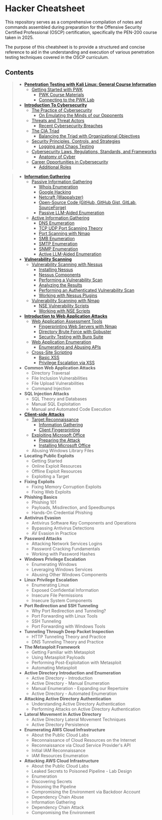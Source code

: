 # Hacker Cheatsheet

This repository serves as a comprehensive compilation of notes and commands assembled during preparation for the Offensive Security Certified Professional (OSCP) certification, specifically the PEN-200 course taken in 2025. 

The purpose of this cheatsheet is to provide a structured and concise reference to aid in the understanding and execution of various penetration testing techniques covered in the OSCP curriculum.

## Contents

>- [**Penetration Testing with Kali Linux: General Course Information**](https://github.com/caderob/hacker-cheatsheet/tree/main/Penetration%20Testing%20with%20Kali%20Linux%3A%20General%20Course%20Information)
>   - [Getting Started with PWK](https://github.com/caderob/hacker-cheatsheet/tree/main/Penetration%20Testing%20with%20Kali%20Linux%3A%20General%20Course%20Information/Getting%20Started%20with%20PWK)
>     - [PWK Course Materials](https://github.com/caderob/hacker-cheatsheet/blob/main/Penetration%20Testing%20with%20Kali%20Linux%3A%20General%20Course%20Information/Getting%20Started%20with%20PWK/PWK%20Course%20Materials.md)
>     - [Connecting to the PWK Lab](https://github.com/caderob/hacker-cheatsheet/blob/main/Penetration%20Testing%20with%20Kali%20Linux%3A%20General%20Course%20Information/Getting%20Started%20with%20PWK/Connecting%20to%20the%20PWK%20Lab.md)
>- [**Introduction To Cybersecurity**](https://github.com/caderob/hacker-cheatsheet/tree/main/Introduction%20To%20Cybersecurity)
>   - [The Practice of Cybersecurity](https://github.com/caderob/hacker-cheatsheet/tree/main/Introduction%20To%20Cybersecurity/The%20Practice%20of%20Cybersecurity)
>     - [On Emulating the Minds of our Opponents](https://github.com/caderob/hacker-cheatsheet/blob/main/Introduction%20To%20Cybersecurity/The%20Practice%20of%20Cybersecurity/On%20Emulating%20the%20Minds%20of%20our%20Opponents.md)
>   - [Threats and Threat Actors](https://github.com/caderob/hacker-cheatsheet/tree/main/Introduction%20To%20Cybersecurity/Threats%20and%20Threat%20Actors)
>     - [Recent Cybersecurity Breaches](https://github.com/caderob/hacker-cheatsheet/blob/main/Introduction%20To%20Cybersecurity/Threats%20and%20Threat%20Actors/Recent%20Cybersecurity%20Breaches.md) 
>   - [The CIA Triad](https://github.com/caderob/hacker-cheatsheet/tree/main/Introduction%20To%20Cybersecurity/The%20CIA%20Triad)
>     - [Balancing the Triad with Organizational Objectives](https://github.com/caderob/hacker-cheatsheet/blob/main/Introduction%20To%20Cybersecurity/The%20CIA%20Triad/Balancing%20the%20Triad%20with%20Organizational%20Objectives.md)
>   - [Security Principles, Controls, and Strategies](https://github.com/caderob/hacker-cheatsheet/tree/main/Introduction%20To%20Cybersecurity/Security%20Principles%2C%20Controls%2C%20and%20Strategies)
>     - [Logging and Chaos Testing](https://github.com/caderob/hacker-cheatsheet/blob/main/Introduction%20To%20Cybersecurity/Security%20Principles%2C%20Controls%2C%20and%20Strategies/Logging%20and%20Chaos%20Testing.md) 
>   - [Cybersecurity Laws, Regulations, Standards, and Frameworks](https://github.com/caderob/hacker-cheatsheet/tree/main/Introduction%20To%20Cybersecurity/Cybersecurity%20Laws%2C%20Regulations%2C%20Standards%2C%20and%20Frameworks)
>     - [Anatomy of Cyber](https://github.com/caderob/hacker-cheatsheet/blob/main/Introduction%20To%20Cybersecurity/Cybersecurity%20Laws%2C%20Regulations%2C%20Standards%2C%20and%20Frameworks/Anatomy%20of%20Cyber.md)
>   - [Career Opportunities in Cybersecurity](https://github.com/caderob/hacker-cheatsheet/tree/main/Introduction%20To%20Cybersecurity/Career%20Opportunities%20in%20Cybersecurity)
>     - [Additional Roles](https://github.com/caderob/hacker-cheatsheet/blob/main/Introduction%20To%20Cybersecurity/Career%20Opportunities%20in%20Cybersecurity/Additional%20Roles.md)

>- [**Information Gathering**](https://github.com/caderob/hacker-cheatsheet/tree/main/01%20Information%20Gathering)
>   - [Passive Information Gathering](https://github.com/caderob/hacker-cheatsheet/tree/main/01%20Information%20Gathering/01%20Passive%20Information%20Gathering)
>     - [Whois Enumeration](https://github.com/caderob/hacker-cheatsheet/blob/main/01%20Information%20Gathering/01%20Passive%20Information%20Gathering/01%20Whois%20Enumeration.md)
>     - [Google Hacking](https://github.com/caderob/hacker-cheatsheet/blob/main/01%20Information%20Gathering/01%20Passive%20Information%20Gathering/02%20Google%20Hacking.md)
>     - [Netcraft (Wappalyzer)](https://github.com/caderob/hacker-cheatsheet/blob/main/01%20Information%20Gathering/01%20Passive%20Information%20Gathering/03%20Netcraft%20(Wappalyzer).md)
>     - [Open-Source Code (GitHub, GitHub Gist, GitLab, SourceForge)](https://github.com/caderob/hacker-cheatsheet/blob/main/01%20Information%20Gathering/01%20Passive%20Information%20Gathering/04%20Open-Source%20Code%20(GitHub%2C%20GitHub%20Gist%2C%20GitLab%2C%20SourceForge).md)
>     - [Passive LLM-Aided Enumeration](https://github.com/caderob/hacker-cheatsheet/blob/main/01%20Information%20Gathering/01%20Passive%20Information%20Gathering/05%20Passive%20LLM-Aided%20Enumeration.md)
>   - [Active Information Gathering](https://github.com/caderob/hacker-cheatsheet/tree/main/01%20Information%20Gathering/02%20Active%20Information%20Gathering)
>     - [DNS Enumeration](https://github.com/caderob/hacker-cheatsheet/blob/main/01%20Information%20Gathering/02%20Active%20Information%20Gathering/01%20DNS%20Enumeration.md)
>     - [TCP UDP Port Scanning Theory](https://github.com/caderob/hacker-cheatsheet/blob/main/01%20Information%20Gathering/02%20Active%20Information%20Gathering/02%20TCP%20UDP%20Port%20Scanning%20Theory.md)
>     - [Port Scanning with Nmap](https://github.com/caderob/hacker-cheatsheet/blob/main/01%20Information%20Gathering/02%20Active%20Information%20Gathering/03%20Port%20Scanning%20with%20Nmap.md)
>     - [SMB Enumeration](https://github.com/caderob/hacker-cheatsheet/blob/main/01%20Information%20Gathering/02%20Active%20Information%20Gathering/04%20SMB%20Enumeration.md)
>     - [SMTP Enumeration](https://github.com/caderob/hacker-cheatsheet/blob/main/01%20Information%20Gathering/02%20Active%20Information%20Gathering/05%20SMTP%20Enumeration.md)
>     - [SNMP Enumeration](https://github.com/caderob/hacker-cheatsheet/blob/main/01%20Information%20Gathering/02%20Active%20Information%20Gathering/06%20SNMP%20Enumeration.md)
>     - [Active LLM-Aided Enumeration](https://github.com/caderob/hacker-cheatsheet/blob/main/01%20Information%20Gathering/02%20Active%20Information%20Gathering/07%20Active%20LLM-Aided%20Enumeration.md)
>- [**Vulnerability Scanning**](https://github.com/caderob/hacker-cheatsheet/tree/main/02%20Vulnerability%20Scanning)
>   - [Vulnerability Scanning with Nessus](https://github.com/caderob/hacker-cheatsheet/tree/main/02%20Vulnerability%20Scanning/01%20Vulnerability%20Scanning%20with%20Nessus)
>     - [Installing Nessus](https://github.com/caderob/hacker-cheatsheet/blob/main/02%20Vulnerability%20Scanning/01%20Vulnerability%20Scanning%20with%20Nessus/01%20Installing%20Nessus.md)
>     - [Nessus Components](https://github.com/caderob/hacker-cheatsheet/blob/main/02%20Vulnerability%20Scanning/01%20Vulnerability%20Scanning%20with%20Nessus/02%20Nessus%20Components.md)
>     - [Performing a Vulnerability Scan](https://github.com/caderob/hacker-cheatsheet/blob/main/02%20Vulnerability%20Scanning/01%20Vulnerability%20Scanning%20with%20Nessus/03%20Performing%20a%20Vulnerability%20Scan.md)
>     - [Analyzing the Results](https://github.com/caderob/hacker-cheatsheet/blob/main/02%20Vulnerability%20Scanning/01%20Vulnerability%20Scanning%20with%20Nessus/04%20Analyzing%20the%20Results.md)
>     - [Performing an Authenticated Vulnerability Scan](https://github.com/caderob/hacker-cheatsheet/blob/main/02%20Vulnerability%20Scanning/01%20Vulnerability%20Scanning%20with%20Nessus/05%20Performing%20an%20Authenticated%20Vulnerability%20Scan.md)
>     - [Working with Nessus Plugins](https://github.com/caderob/hacker-cheatsheet/blob/main/02%20Vulnerability%20Scanning/01%20Vulnerability%20Scanning%20with%20Nessus/06%20Working%20with%20Nessus%20Plugins.md)
>   - [Vulnerability Scanning with Nmap](https://github.com/caderob/hacker-cheatsheet/tree/main/02%20Vulnerability%20Scanning/02%20Vulnerability%20Scanning%20with%20Nmap)
>     - [NSE Vulnerability Scripts](https://github.com/caderob/hacker-cheatsheet/blob/main/02%20Vulnerability%20Scanning/02%20Vulnerability%20Scanning%20with%20Nmap/01%20NSE%20Vulnerability%20Scripts.md)
>     - [Working with NSE Scripts](https://github.com/caderob/hacker-cheatsheet/blob/main/02%20Vulnerability%20Scanning/02%20Vulnerability%20Scanning%20with%20Nmap/02%20Working%20with%20NSE%20Scripts.md)
>- [**Introduction to Web Application Attacks**](https://github.com/caderob/hacker-cheatsheet/tree/main/03%20Introduction%20to%20Web%20Application%20Attacks)
>   - [Web Application Assessment Tools](https://github.com/caderob/hacker-cheatsheet/tree/main/03%20Introduction%20to%20Web%20Application%20Attacks/01%20Web%20Application%20Assessment%20Tools)
>     - [Fingerprinting Web Servers with Nmap](https://github.com/caderob/hacker-cheatsheet/blob/main/03%20Introduction%20to%20Web%20Application%20Attacks/01%20Web%20Application%20Assessment%20Tools/01%20Fingerprinting%20Web%20Servers%20with%20Nmap.md)
>     - [Directory Brute Force with Gobuster](https://github.com/caderob/hacker-cheatsheet/blob/main/03%20Introduction%20to%20Web%20Application%20Attacks/01%20Web%20Application%20Assessment%20Tools/02%20Directory%20Brute%20Force%20with%20Gobuster.md)
>     - [Security Testing with Burp Suite](https://github.com/caderob/hacker-cheatsheet/blob/main/03%20Introduction%20to%20Web%20Application%20Attacks/01%20Web%20Application%20Assessment%20Tools/03%20Security%20Testing%20with%20Burp%20Suite.md)
>   - [Web Application Enumeration](https://github.com/caderob/hacker-cheatsheet/tree/main/03%20Introduction%20to%20Web%20Application%20Attacks/02%20Web%20Application%20Enumeration)
>     - [Enumerating and Abusing APIs](https://github.com/caderob/hacker-cheatsheet/blob/main/03%20Introduction%20to%20Web%20Application%20Attacks/02%20Web%20Application%20Enumeration/01%20Enumerating%20and%20Abusing%20APIs.md) 
>   - [Cross-Site Scripting](https://github.com/caderob/hacker-cheatsheet/tree/main/03%20Introduction%20to%20Web%20Application%20Attacks/03%20Cross-Site%20Scripting)
>     - [Basic XSS](https://github.com/caderob/hacker-cheatsheet/blob/main/03%20Introduction%20to%20Web%20Application%20Attacks/03%20Cross-Site%20Scripting/01%20Basic%20XSS.md)
>     - [Privilege Escalation via XSS](https://github.com/caderob/hacker-cheatsheet/blob/main/03%20Introduction%20to%20Web%20Application%20Attacks/03%20Cross-Site%20Scripting/02%20Privilege%20Escalation%20via%20XSS.md) 
>- **Common Web Application Attacks**
>   - Directory Traversal
>   - File Inclusion Vulnerabilities
>   - File Upload Vulnerabilities
>   - Command Injection
>- **SQL Injection Attacks**
>   - SQL Theory and Databases
>   - Manual SQL Exploitation
>   - Manual and Automated Code Execution
>- [**Client-side Attacks**](https://github.com/caderob/hacker-cheatsheet/tree/main/06%20Client-side%20Attacks)
>   - [Target Reconnaissance](https://github.com/caderob/hacker-cheatsheet/tree/main/06%20Client-side%20Attacks/01%20Target%20Reconnaissance)
>     - [Information Gathering](https://github.com/caderob/hacker-cheatsheet/blob/main/06%20Client-side%20Attacks/01%20Target%20Reconnaissance/01%20Information%20Gathering.md)
>     - [Client Fingerprinting](https://github.com/caderob/hacker-cheatsheet/blob/main/06%20Client-side%20Attacks/01%20Target%20Reconnaissance/02%20Client%20Fingerprinting.md)
>   - [Exploiting Microsoft Office](https://github.com/caderob/hacker-cheatsheet/tree/main/06%20Client-side%20Attacks/02%20Exploiting%20Microsoft%20Office)
>     - [Preparing the Attack](https://github.com/caderob/hacker-cheatsheet/blob/main/06%20Client-side%20Attacks/02%20Exploiting%20Microsoft%20Office/01%20Preparing%20the%20Attack.md)
>     - [Installing Microsoft Office](https://github.com/caderob/hacker-cheatsheet/blob/main/06%20Client-side%20Attacks/02%20Exploiting%20Microsoft%20Office/02%20Installing%20Microsoft%20Office.md)
>   - Abusing Windows Library Files
>- **Locating Public Exploits**
>   - Getting Started
>   - Online Exploit Resources
>   - Offline Exploit Resources
>   - Exploiting a Target
>- **Fixing Exploits**
>   - Fixing Memory Corruption Exploits
>   - Fixing Web Exploits
>- **Phishing Basics**
>   - Phishing 101
>   - Payloads, Misdirection, and Speedbumps
>   - Hands-On Credential Phishing
>- **Antivirus Evasion**
>   - Antivirus Software Key Components and Operations
>   - Bypassing Antivirus Detections
>   - AV Evasion in Practice
>- **Password Attacks**
>   - Attacking Network Services Logins
>   - Password Cracking Fundamentals
>   - Working with Password Hashes
>- **Windows Privilege Escalation**
>   - Enumerating Windows
>   - Leveraging Windows Services
>   - Abusing Other Windows Components
>- **Linux Privilege Escalation**
>   - Enumerating Linux
>   - Exposed Confidential Information
>   - Insecure File Permissions
>   - Insecure System Components
>- **Port Redirection and SSH Tunneling**
>   - Why Port Redirection and Tunneling?
>   - Port Forwarding with Linux Tools
>   - SSH Tunneling
>   - Port Forwarding with Windows Tools
>- **Tunneling Through Deep Packet Inspection**
>   - HTTP Tunneling Theory and Practice
>   - DNS Tunneling Theory and Practice
>- **The Metasploit Framework**
>   - Getting Familiar with Metasploit
>   - Using Metasploit Payloads
>   - Performing Post-Exploitation with Metasploit
>   - Automating Metasploit
>- **Active Directory Introduction and Enumeration**
>   - Active Directory - Introduction
>   - Active Directory - Manual Enumeration
>   - Manual Enumeration - Expanding our Repertoire
>   - Active Directory - Automated Enumeration
>- **Attacking Active Directory Authentication**
>   - Understanding Active Directory Authentication
>   - Performing Attacks on Active Directory Authentication
>- **Lateral Movement in Active Directory**
>   - Active Directory Lateral Movement Techniques
>   - Active Directory Persistence
>- **Enumerating AWS Cloud Infrastructure**
>   - About the Public Cloud Labs
>   - Reconnaissance of Cloud Resources on the Internet
>   - Reconnaissance via Cloud Service Provider's API
>   - Initial IAM Reconnaissance
>   - IAM Resources Enumeration
>- **Attacking AWS Cloud Infrastructure**
>   - About the Public Cloud Labs
>   - Leaked Secrets to Poisoned Pipeline - Lab Design
>   - Enumeration
>   - Discovering Secrets
>   - Poisoning the Pipeline
>   - Compromising the Environment via Backdoor Account
>   - Dependency Chain Abuse
>   - Information Gathering
>   - Dependency Chain Attack
>   - Compromising the Environment
